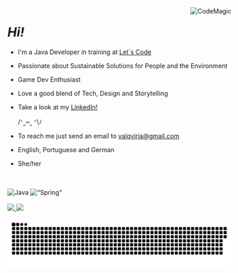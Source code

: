
  
  <img align="right" alt="CodeMagic" src="https://i.pinimg.com/originals/13/ad/68/13ad68983c62a06016db3beb417882ec.gif">

# _**Hi!**_

- I'm a Java Developer in training at [Let´s Code](https://www.linkedin.com/school/letscodebr/) 
- Passionate about Sustainable Solutions for People and the Environment
- Game Dev Enthusiast
- Love a good blend of Tech, Design and Storytelling
- Take a look at my [LinkedIn!](https://www.linkedin.com/in/valquiriav/)

  /ᐠ‸⑅‸ ᐟ\ﾉ

- To reach me just send an email to valqviria@gmail.com
- English, Portuguese and German
- She/her

<br>
<div style="display: inline_block"><br>
  <img alt="Java" src="https://img.shields.io/badge/Java-ED8B00?style=for-the-badge&logo=java&logoColor=white">
  <img alt=“Spring” src="https://img.shields.io/badge/Spring-6DB33F?style=for-the-badge&logo=spring&logoColor=white">
</div>

<br>

<div>
  <a href="https://github.com/valquiriav">
  <img height="150em" src="https://github-readme-stats.vercel.app/api?username=valquiriav&show_icons=true&theme=buefy&include_all_commits=true&count_private=true"/>
  <img height="150em" src="https://github-readme-stats.vercel.app/api/top-langs/?username=valquiriav&layout=compact&langs_count=7&theme=buefy"/>
</div>
  
 
![Snake animation](https://github.com/valquiriav/valquiriav/blob/output/github-contribution-grid-snake.svg)


 
